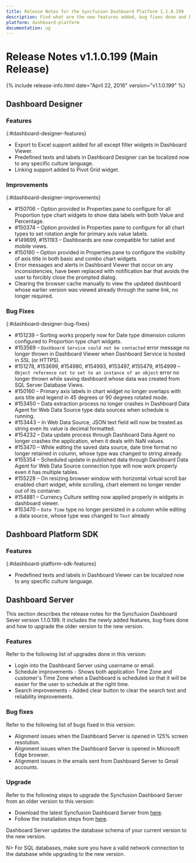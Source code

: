 ```yaml
---
title: Release Notes for the Syncfusion Dashboard Platform 1.1.0.199
description: Find what are the new features added, bug fixes done and how to upgrade to this new version from an older version.
platform: dashboard-platform
documentation: ug
---
```


# Release Notes v1.1.0.199 (Main Release)

{% include release-info.html date="April 22, 2016" version="v1.1.0.199" %} 

## Dashboard Designer

### Features
{:#dashboard-designer-features}
    
* Export to Excel support added for all except filter widgets in Dashboard Viewer.
* Predefined texts and labels in Dashboard Designer can be localized now to any specific culture language.
* Linking support added to Pivot Grid widget.

### Improvements
{:#dashboard-designer-improvements}

* \#150706 – Option provided in Properties pane to configure for all Proportion type chart widgets to show data labels with both Value and Percentage.
* \#150374 – Option provided in Properties pane to configure for all chart types to set rotation angle for primary axis value labels.
* \#149699, #151193 – Dashboards are now compatible for tablet and mobile views.
* \#150160 – Option provided in Properties pane to configure the visibility of axis title in both basic and combo chart widgets.
* Error messages and alerts in Dashboard Viewer that occur on any inconsistencies, have been replaced with notification bar that avoids the user to forcibly close the prompted dialog.
* Clearing the browser cache manually to view the updated dashboard whose earlier version was viewed already through the same link, no longer required.

### Bug Fixes
{:#dashboard-designer-bug-fixes}

* \#151239 – Sorting works properly now for Date type dimension column configured to Proportion type chart widgets. 
* \#153569 – `Dashboard Service could not be contacted` error message no longer thrown in Dashboard Viewer when Dashboard Service is hosted in SSL (or HTTPS).
* \#151278, #153699, #154980, #154993, #153497, #155479, #154999 – `Object reference not to set to an instance of an object` error no longer thrown while saving dashboard whose data was created from SQL Server Database Views.
* \#150160 – Primary axis labels in chart widget no longer overlaps with axis title and legend in 45 degrees or 90 degrees rotated mode.
* \#153450 – Data extraction process no longer crashes in Dashboard Data Agent for Web Data Source type data sources when schedule is running.
* \#153443 – In Web Data Source, JSON text field will now be treated as string even its value is decimal formatted.
* \#154232 – Data update process through Dashboard Data Agent no longer crashes the application, when it deals with NaN values.
* \#153470 – While editing the saved data source, date time format no longer retained in column, whose type was changed to string already.
* \#155354 – Scheduled update in published data through Dashboard Data Agent for Web Data Source connection type will now work properly even it has multiple tables.
* \#155228 – On resizing browser window with horizontal virtual scroll bar enabled chart widget, while scrolling, chart element no longer render out of its container. 
* \#154881 – Currency Culture setting now applied properly in widgets in dashboard viewer.
* \#153470 – `Date Time` type no longer persisted in a column while editing a data source, whose type was changed to `Text` already


## Dashboard Platform SDK

### Features
{:#dashboard-platform-sdk-features}

* Predefined texts and labels in Dashboard Viewer can be localized now to any specific culture language.

## Dashboard Server

This section describes the release notes for the Syncfusion Dashboard Sever version 1.1.0.199. It includes the newly added features, bug fixes done and how to upgrade the older version to the new version.

### Features

Refer to the following list of upgrades done in this version:

* Login into the Dashboard Server using username or email.
* Schedule improvements - Shows both application Time Zone and customer's Time Zone when a Dashboard is scheduled so that it will be easier for the user to schedule at the right time. 
* Search improvements - Added clear button to clear the search text and reliability improvements.

### Bug fixes

Refer to the following list of bugs fixed in this version: 

* Alignment issues when the Dashboard Server is opened in 125% screen resolution.
* Alignment issues when the Dashboard Server is opened in Microsoft Edge browser.
* Alignment issues in the emails sent from Dashboard Server to Gmail accounts.

### Upgrade

 Refer to the following steps to upgrade the Syncfusion Dashboard Server from an older version to this version:

* Download the latest Syncfusion Dashboard Server from [here](http://www.syncfusion.com/downloads/dashboard).
* Follow the installation steps from [here](/en-us/dashboard-platform/dashboard-server/installation-and-deployment).

Dashboard Server updates the database schema of your current version to the new version.

N> For SQL databases, make sure you have a valid network connection to the database while upgrading to the new version.